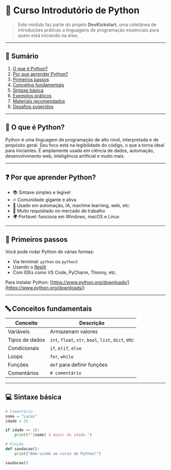 # 🐍 Curso Introdutório de Python

> Este módulo faz parte do projeto **DevKickstart**, uma coletânea de introduções práticas a linguagens de programação essenciais para quem está iniciando na área.

---

## 📖 Sumário

1. [O que é Python?](#o-que-é-python)
2. [Por que aprender Python?](#por-que-aprender-python)
3. [Primeiros passos](#primeiros-passos)
4. [Conceitos fundamentais](#conceitos-fundamentais)
5. [Sintaxe básica](#sintaxe-básica)
6. [Exemplos práticos](#exemplos-práticos)
7. [Materiais recomendados](#materiais-recomendados)
8. [Desafios sugeridos](#desafios-sugeridos)

---

## 📌 O que é Python?

Python é uma linguagem de programação de alto nível, interpretada e de propósito geral. Seu foco está na legibilidade do código, o que a torna ideal para iniciantes. É amplamente usada em ciência de dados, automação, desenvolvimento web, inteligência artificial e muito mais.

---

## ❓ Por que aprender Python?

- 📚 Sintaxe simples e legível
- 🔥 Comunidade gigante e ativa
- 🧠 Usado em automação, IA, machine learning, web, etc.
- 💼 Muito requisitado no mercado de trabalho
- 🌍 Portável: funciona em Windows, macOS e Linux

---

## 🚀 Primeiros passos

Você pode rodar Python de várias formas:

- Via terminal: `python` ou `python3`
- Usando o [Replit](https://replit.com/)
- Com IDEs como VS Code, PyCharm, Thonny, etc.

Para instalar Python: [https://www.python.org/downloads/](https://www.python.org/downloads/)

---

## 🔤 Conceitos fundamentais

| Conceito        | Descrição                                           |
|----------------|-----------------------------------------------------|
| Variáveis       | Armazenam valores                                  |
| Tipos de dados  | `int`, `float`, `str`, `bool`, `list`, `dict`, etc |
| Condicionais    | `if`, `elif`, `else`                               |
| Loops           | `for`, `while`                                     |
| Funções         | `def` para definir funções                         |
| Comentários     | `# comentário`                                     |

---

## 💻 Sintaxe básica

```python
# Comentário
nome = "Lucas"
idade = 25

if idade >= 18:
    print(f"{nome} é maior de idade.")

# Função
def saudacao():
    print("Bem-vindo ao curso de Python!")

saudacao()
